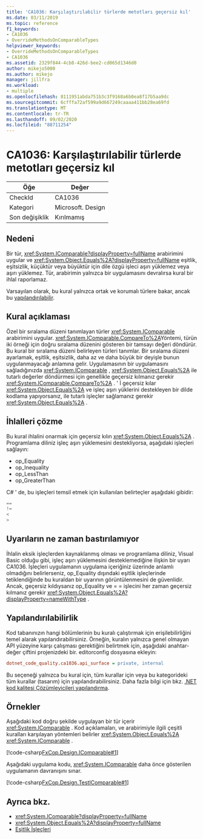 ```yaml
---
title: 'CA1036: Karşılaştırılabilir türlerde metotları geçersiz kıl'
ms.date: 03/11/2019
ms.topic: reference
f1_keywords:
- CA1036
- OverrideMethodsOnComparableTypes
helpviewer_keywords:
- OverrideMethodsOnComparableTypes
- CA1036
ms.assetid: 2329f844-4cb8-426d-bee2-cd065d1346d0
author: mikejo5000
ms.author: mikejo
manager: jillfra
ms.workload:
- multiple
ms.openlocfilehash: 8111951abda751b3c3f9168a6b0ea8f17b5aa9dc
ms.sourcegitcommit: 6cfffa72af599a9d667249caaaa411bb28ea69fd
ms.translationtype: MT
ms.contentlocale: tr-TR
ms.lasthandoff: 09/02/2020
ms.locfileid: "88711254"
---
```

# <a name="ca1036-override-methods-on-comparable-types"></a>CA1036: Karşılaştırılabilir türlerde metotları geçersiz kıl

|Öğe|Değer|
|-|-|
|CheckId|CA1036|
|Kategori|Microsoft. Design|
|Son değişiklik|Kırılmamış|

## <a name="cause"></a>Nedeni

Bir tür, <xref:System.IComparable?displayProperty=fullName> arabirimini uygular ve <xref:System.Object.Equals%2A?displayProperty=fullName> eşitlik, eşitsizlik, küçüktür veya büyüktür için dile özgü işleci aşırı yüklemez veya aşırı yüklemez. Tür, arabirimin yalnızca bir uygulamasını devralırsa kural bir ihlal raporlamaz.

Varsayılan olarak, bu kural yalnızca ortak ve korumalı türlere bakar, ancak bu [yapılandırılabilir](#configurability).

## <a name="rule-description"></a>Kural açıklaması

Özel bir sıralama düzeni tanımlayan türler <xref:System.IComparable> arabirimini uygular. <xref:System.IComparable.CompareTo%2A>Yöntemi, türün iki örneği için doğru sıralama düzenini gösteren bir tamsayı değeri döndürür. Bu kural bir sıralama düzeni belirleyen türleri tanımlar. Bir sıralama düzeni ayarlamak, eşitlik, eşitsizlik, daha az ve daha büyük bir deyişle bunun uygulanmayacağı anlamına gelir. Uygulamasının bir uygulamasını sağladığınızda <xref:System.IComparable> , <xref:System.Object.Equals%2A> ile tutarlı değerler döndürmesi için genellikle geçersiz kılmanız gerekir <xref:System.IComparable.CompareTo%2A> . ' İ geçersiz kılar <xref:System.Object.Equals%2A> ve işleç aşırı yüklerini destekleyen bir dilde kodlama yapıyorsanız, ile tutarlı işleçler sağlamanız gerekir <xref:System.Object.Equals%2A> .

## <a name="how-to-fix-violations"></a>İhlalleri çözme

Bu kural ihlalini onarmak için geçersiz kılın <xref:System.Object.Equals%2A> . Programlama diliniz işleç aşırı yüklemesini destekliyorsa, aşağıdaki işleçleri sağlayın:

- op_Equality
- op_Inequality
- op_LessThan
- op_GreaterThan

C# ' de, bu işleçleri temsil etmek için kullanılan belirteçler aşağıdaki gibidir:

```csharp
==
!=
<
>
```

## <a name="when-to-suppress-warnings"></a>Uyarıların ne zaman bastırılamıyor

İhlalin eksik işleçlerden kaynaklanmış olması ve programlama diliniz, Visual Basic olduğu gibi, işleç aşırı yüklemesini desteklemediğine ilişkin bir uyarı CA1036. İşleçleri uygulamanın uygulama içeriğiniz üzerinde anlamlı olmadığını belirlerseniz, op_Equality dışındaki eşitlik işleçlerinde tetiklendiğinde bu kuraldan bir uyarının görüntülenmesini de güvenlidir. Ancak, geçersiz kıldıysanız op_Equality ve = = işlecini her zaman geçersiz kılmanız gerekir <xref:System.Object.Equals%2A?displayProperty=nameWithType> .

## <a name="configurability"></a>Yapılandırılabilirlik

Kod tabanınızın hangi bölümlerinin bu kuralı çalıştırmak için erişilebilirliğini temel alarak yapılandırabilirsiniz. Örneğin, kuralın yalnızca genel olmayan API yüzeyine karşı çalışması gerektiğini belirtmek için, aşağıdaki anahtar-değer çiftini projenizdeki bir. editorconfig dosyasına ekleyin:

```ini
dotnet_code_quality.ca1036.api_surface = private, internal
```

Bu seçeneği yalnızca bu kural için, tüm kurallar için veya bu kategorideki tüm kurallar (tasarım) için yapılandırabilirsiniz. Daha fazla bilgi için bkz. [.NET kod kalitesi Çözümleyicileri yapılandırma](configure-fxcop-analyzers.md).

## <a name="examples"></a>Örnekler

Aşağıdaki kod doğru şekilde uygulayan bir tür içerir <xref:System.IComparable> . Kod açıklamaları, ve arabirimiyle ilgili çeşitli kuralları karşılayan yöntemleri belirler <xref:System.Object.Equals%2A> <xref:System.IComparable> .

[!code-csharp[FxCop.Design.IComparable#1](../code-quality/codesnippet/CSharp/ca1036-override-methods-on-comparable-types_1.cs)]

Aşağıdaki uygulama kodu, <xref:System.IComparable> daha önce gösterilen uygulamanın davranışını sınar.

[!code-csharp[FxCop.Design.TestIComparable#1](../code-quality/codesnippet/CSharp/ca1036-override-methods-on-comparable-types_2.cs)]

## <a name="see-also"></a>Ayrıca bkz.

- <xref:System.IComparable?displayProperty=fullName>
- <xref:System.Object.Equals%2A?displayProperty=fullName>
- [Eşitlik İşleçleri](/dotnet/standard/design-guidelines/equality-operators)
